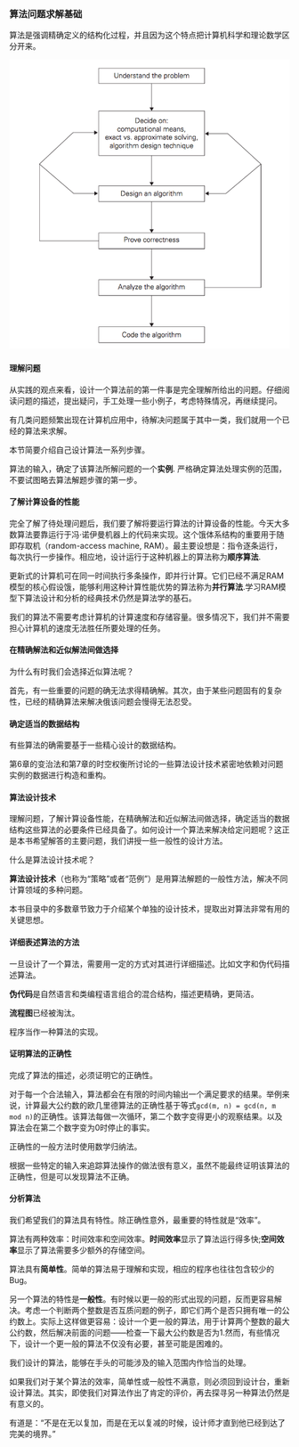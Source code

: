 ### 算法问题求解基础

算法是强调精确定义的结构化过程，并且因为这个特点把计算机科学和理论数学区分开来。

![](https://github.com/arcticlion/reading-lists/blob/master/Introduction%20to%20the%20Design%20and%20Analysis%20of%20Algorithms/01%20Introduction/屏幕截图%202014-11-20%2001.51.58.png)

#### 理解问题

从实践的观点来看，设计一个算法前的第一件事是完全理解所给出的问题。仔细阅读问题的描述，提出疑问，手工处理一些小例子，考虑特殊情况，再继续提问。

有几类问题频繁出现在计算机应用中，待解决问题属于其中一类，我们就用一个已经的算法来求解。

本节简要介绍自己设计算法一系列步骤。

算法的输入，确定了该算法所解问题的一个**实例**. 严格确定算法处理实例的范围，不要试图略去算法解题步骤的第一步。

#### 了解计算设备的性能

完全了解了待处理问题后，我们要了解将要运行算法的计算设备的性能。今天大多数算法要靠运行于冯·诺伊曼机器上的代码来实现。这个饿体系结构的重要用于随即存取机（random-access machine, RAM）。最主要设想是：指令逐条运行，每次执行一步操作。相应地，设计运行于这种机器上的算法称为**顺序算法**.

更新式的计算机可在同一时间执行多条操作，即并行计算。它们已经不满足RAM模型的核心假设饿，能够利用这种计算性能优势的算法称为**并行算法**.学习RAM模型下算法设计和分析的经典技术仍然是算法学的基石。

我们的算法不需要考虑计算机的计算速度和存储容量。很多情况下，我们并不需要担心计算机的速度无法胜任所要处理的任务。

#### 在精确解法和近似解法间做选择

为什么有时我们会选择近似算法呢？

首先，有一些重要的问题的确无法求得精确解。其次，由于某些问题固有的复杂性，已经的精确算法来解决俄该问题会慢得无法忍受。

#### 确定适当的数据结构

有些算法的确需要基于一些精心设计的数据结构。

第6章的变治法和第7章的时空权衡所讨论的一些算法设计技术紧密地依赖对问题实例的数据进行构造和重构。

#### 算法设计技术

理解问题，了解计算设备性能，在精确解法和近似解法间做选择，确定适当的数据结构这些算法的必要条件已经具备了。如何设计一个算法来解决给定问题呢？这正是本书希望解答的主要问题，我们讲授一些一般性的设计方法。

什么是算法设计技术呢？

**算法设计技术**（也称为“策略”或者“范例”）是用算法解题的一般性方法，解决不同计算领域的多种问题。

本书目录中的多数章节致力于介绍某个单独的设计技术，提取出对算法非常有用的关键思想。

#### 详细表述算法的方法

一旦设计了一个算法，需要用一定的方式对其进行详细描述。比如文字和伪代码描述算法。

**伪代码**是自然语言和类编程语言组合的混合结构，描述更精确，更简洁。

**流程图**已经被淘汰。

程序当作一种算法的实现。

#### 证明算法的正确性

完成了算法的描述，必须证明它的正确性。

对于每一个合法输入，算法都会在有限的时间内输出一个满足要求的结果。举例来说，计算最大公约数的欧几里德算法的正确性基于等式`gcd(m, n) = gcd(n, m mod n)`的正确性。该算法每做一次循环，第二个数字变得更小的观察结果。以及算法会在第二个数字变为0时停止的事实。

正确性的一般方法时使用数学归纳法。

根据一些特定的输入来追踪算法操作的做法很有意义，虽然不能最终证明该算法的正确性，但是可以发现算法不正确。

#### 分析算法

我们希望我们的算法具有特性。除正确性意外，最重要的特性就是“效率”。

算法有两种效率：时间效率和空间效率。**时间效率**显示了算法运行得多快;**空间效率**显示了算法需要多少额外的存储空间。

算法具有**简单性**。简单的算法易于理解和实现，相应的程序也往往包含较少的Bug。

另一个算法的特性是**一般性**。有时候以更一般的形式出现的问题，反而更容易解决。考虑一个判断两个整数是否互质问题的例子，即它们两个是否只拥有唯一的公约数上。实际上这样做更容易：设计一个更一般的算法，用于计算两个整数的最大公约数，然后解决前面的问题——检查一下最大公约数是否为1.然而，有些情况下，设计一个更一般的算法不仅没有必要，甚至可能是困难的。

我们设计的算法，能够在手头的可能涉及的输入范围内作恰当的处理。

如果我们对于某个算法的效率，简单性或一般性不满意，则必须回到设计台，重新设计算法。其实，即使我们对算法作出了肯定的评价，再去探寻另一种算法仍然是有意义的。

有道是：“不是在无以复加，而是在无以复减的时候，设计师才直到他已经到达了完美的境界。”

